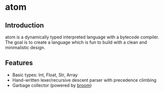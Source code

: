 # atom

## Introduction

atom is a dynamically typed interpreted language with a bytecode compiler.
The goal is to create a language which is fun to build with a clean and minimalistic design.

## Features

- Basic types: Int, Float, Str, Array
- Hand-written lexer/recursive descent parser with precedence climbing
- Garbage collector (powered by [broom](https://crates.io/crates/broom))
